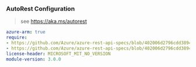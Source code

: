 ### AutoRest Configuration

> see https://aka.ms/autorest

``` yaml
azure-arm: true
require:
- https://github.com/Azure/azure-rest-api-specs/blob/402006d2796cdd3894d013d83e77b46a5c844005/specification/cosmos-db/resource-manager/readme.md
- https://github.com/Azure/azure-rest-api-specs/blob/402006d2796cdd3894d013d83e77b46a5c844005/specification/cosmos-db/resource-manager/readme.go.md
license-header: MICROSOFT_MIT_NO_VERSION
module-version: 3.0.0
```
